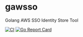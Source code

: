 # gawsso
Golang AWS SSO Identity Store Tool

[![CI](https://github.com/takumin/gawsso/actions/workflows/integration.yml/badge.svg)](https://github.com/takumin/gawsso/actions/workflows/integration.yml)
[![Go Report Card](https://goreportcard.com/badge/github.com/takumin/gawsso)](https://goreportcard.com/report/github.com/takumin/gawsso)
